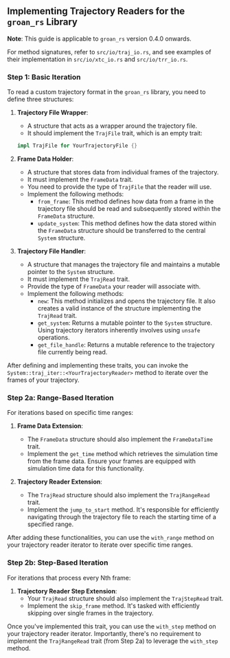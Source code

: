 ## Implementing Trajectory Readers for the `groan_rs` Library

**Note**: This guide is applicable to `groan_rs` version 0.4.0 onwards.

For method signatures, refer to `src/io/traj_io.rs`, and see examples of their implementation in `src/io/xtc_io.rs` and `src/io/trr_io.rs`.

### Step 1: Basic Iteration

To read a custom trajectory format in the `groan_rs` library, you need to define three structures:

1. **Trajectory File Wrapper**:
    - A structure that acts as a wrapper around the trajectory file.
    - It should implement the `TrajFile` trait, which is an empty trait:
    ```rust
    impl TrajFile for YourTrajectoryFile {}
    ```

2. **Frame Data Holder**:
    - A structure that stores data from individual frames of the trajectory.
    - It must implement the `FrameData` trait.
    - You need to provide the type of `TrajFile` that the reader will use.
    - Implement the following methods:
        - `from_frame`: This method defines how data from a frame in the trajectory file should be read and subsequently stored within the `FrameData` structure.
        - `update_system`: This method defines how the data stored within the `FrameData` structure should be transferred to the central `System` structure.

3. **Trajectory File Handler**:
    - A structure that manages the trajectory file and maintains a mutable pointer to the `System` structure.
    - It must implement the `TrajRead` trait.
    - Provide the type of `FrameData` your reader will associate with.
    - Implement the following methods:
        - `new`: This method initializes and opens the trajectory file. It also creates a valid instance of the structure implementing the `TrajRead` trait.
        - `get_system`: Returns a mutable pointer to the `System` structure. Using trajectory iterators inherently involves using `unsafe` operations.
        - `get_file_handle`: Returns a mutable reference to the trajectory file currently being read.

After defining and implementing these traits, you can invoke the `System::traj_iter::<YourTrajectoryReader>` method to iterate over the frames of your trajectory.

### Step 2a: Range-Based Iteration

For iterations based on specific time ranges:

1. **Frame Data Extension**:
    - The `FrameData` structure should also implement the `FrameDataTime` trait.
    - Implement the `get_time` method which retrieves the simulation time from the frame data. Ensure your frames are equipped with simulation time data for this functionality.

2. **Trajectory Reader Extension**:
    - The `TrajRead` structure should also implement the `TrajRangeRead` trait.
    - Implement the `jump_to_start` method. It's responsible for efficiently navigating through the trajectory file to reach the starting time of a specified range.

After adding these functionalities, you can use the `with_range` method on your trajectory reader iterator to iterate over specific time ranges.

### Step 2b: Step-Based Iteration

For iterations that process every Nth frame:

1. **Trajectory Reader Step Extension**:
    - Your `TrajRead` structure should also implement the `TrajStepRead` trait.
    - Implement the `skip_frame` method. It's tasked with efficiently skipping over single frames in the trajectory.

Once you've implemented this trait, you can use the `with_step` method on your trajectory reader iterator. Importantly, there's no requirement to implement the `TrajRangeRead` trait (from Step 2a) to leverage the `with_step` method.
